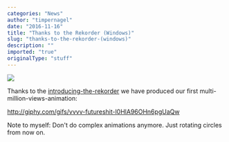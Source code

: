```yaml
---
categories: "News"
author: "timpernagel"
date: "2016-11-16"
title: "Thanks to the Rekorder (Windows)"
slug: "thanks-to-the-rekorder-(windows)"
description: ""
imported: "true"
originalType: "stuff"
---
```



![](pasted_image_at_2016_11_16_07_39_pm.png) 

Thanks to the [introducing-the-rekorder](/blog/introducing-the-rekorder) we have produced our first multi-million-views-animation:

<http://giphy.com/gifs/vvvv-futureshit-l0HlA96OHn6pgUaQw>

Note to myself: Don't do complex animations anymore. Just rotating circles from now on.

